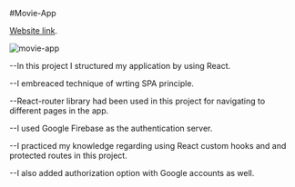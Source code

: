 #Movie-App

 [Website link](https://movie-app-two-psi.vercel.app/).

![movie-app](https://user-images.githubusercontent.com/92088301/180979251-a04ca828-1e0f-42c5-96c6-2e02c6e31175.gif)

--In this project I structured my application  by using React.

--I embreaced technique of wrting SPA principle. 

--React-router library had been used in this project for navigating to different pages in the app.

--I used Google Firebase as the authentication server. 

--I practiced my knowledge regarding using React custom hooks and and protected routes in this project. 

--I also added authorization option with Google accounts as well. 
